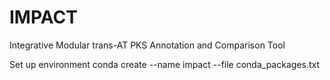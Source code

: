 # IMPACT
Integrative Modular trans-AT PKS Annotation and Comparison Tool


Set up environment
conda create --name impact --file conda_packages.txt